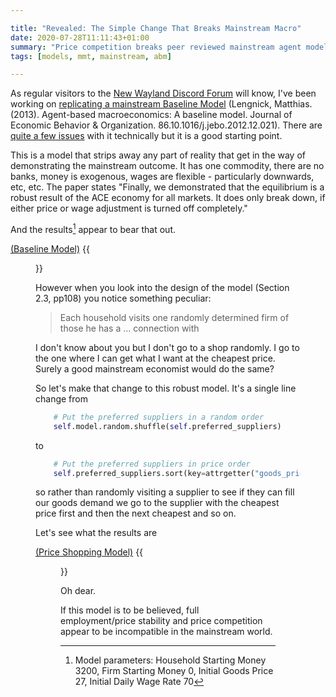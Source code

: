 ```yaml
---

title: "Revealed: The Simple Change That Breaks Mainstream Macro"
date: 2020-07-28T11:11:43+01:00
summary: "Price competition breaks peer reviewed mainstream agent model"
tags: [models, mmt, mainstream, abm]

---
```


As regular visitors to the [New Wayland Discord Forum](https://discord.gg/JN6HKUd) will know, I've been working on [replicating a mainstream Baseline Model](https://github.com/newwayland/baseline-economy) (Lengnick, Matthias. (2013). Agent-based macroeconomics: A baseline model. Journal of Economic Behavior & Organization. 86.10.1016/j.jebo.2012.12.021). There are [quite a few issues](https://github.com/newwayland/baseline-economy/blob/master/notes/issues.md) with it technically but it is a good starting point.

This is a model that strips away any part of reality that get in the way of demonstrating the mainstream outcome. It has one commodity, there are no banks, money is exogenous, wages are flexible - particularly downwards, etc, etc. The paper states "Finally, we demonstrated that the equilibrium is a robust result of the ACE economy for all markets. It does only break down, if either price or wage adjustment is turned off completely."

And the results[^1] appear to bear that out.

[(Baseline Model)](http://baseline.model.new-wayland.com)
{{<figure src="ace-output-baseline.png" alt="Baseline Output">}}

However when you look into the design of the model (Section 2.3, pp108) you notice something peculiar:

> Each household visits one randomly determined firm of those he has a ... connection with

I don't know about you but I don't go to a shop randomly. I go to the one where I can get what I want at the cheapest price. Surely a good mainstream economist would do the same?

So let's make that change to this robust model. It's a single line change from

```python
    # Put the preferred suppliers in a random order
    self.model.random.shuffle(self.preferred_suppliers)
```

to

```python
    # Put the preferred suppliers in price order
    self.preferred_suppliers.sort(key=attrgetter("goods_price"))
```

so rather than randomly visiting a supplier to see if they can fill our goods demand we go to the supplier with the cheapest price first and then the next cheapest and so on.

Let's see what the results are

[(Price Shopping Model)](http://price-shopping.model.new-wayland.com)
{{<figure src="ace-output-price-shopping.png" alt="Price Sensitive Output">}}

Oh dear.

If this model is to be believed, full employment/price stability and price competition appear to be incompatible in the mainstream world.

[^1]: Model parameters: Household Starting Money 3200, Firm Starting Money 0, Initial Goods Price 27, Initial Daily Wage Rate 70


